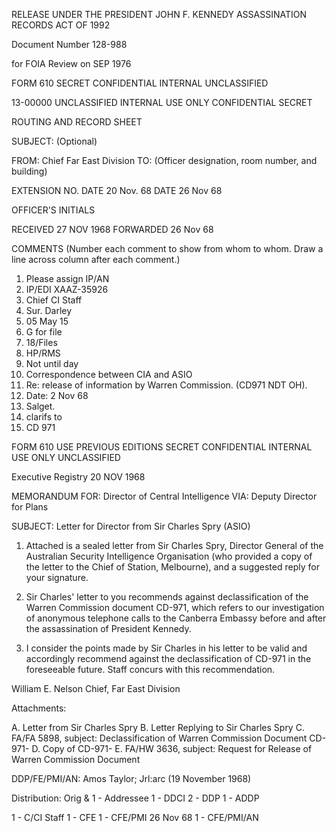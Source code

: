 RELEASE UNDER THE PRESIDENT JOHN F. KENNEDY ASSASSINATION RECORDS ACT OF 1992

Document Number 128-988

for FOIA Review on SEP 1976

FORM 610 SECRET CONFIDENTIAL INTERNAL UNCLASSIFIED

13-00000
UNCLASSIFIED INTERNAL
USE ONLY CONFIDENTIAL SECRET

ROUTING AND RECORD SHEET

SUBJECT: (Optional)

FROM: Chief Far East Division
TO: (Officer designation, room number, and building)

EXTENSION NO.
DATE 20 Nov. 68
DATE 26 Nov 68

OFFICER'S INITIALS

RECEIVED 27 NOV 1968
FORWARDED 26 Nov 68

COMMENTS (Number each comment to show from whom to whom. Draw a line across column after each comment.)

1. Please assign IP/AN
2. IP/EDI XAAZ-35926
3. Chief CI Staff
4. Sur. Darley
5. 05 May 15
6. G for file
7. 18/Files
8. HP/RMS
9. Not until day
10. Correspondence between CIA and ASIO
11. Re: release of information by Warren Commission. (CD971 NDT OH).
12. Date: 2 Nov 68
13. Salget.
14. clarifs to
15. CD 971

FORM 610 USE PREVIOUS EDITIONS
SECRET CONFIDENTIAL INTERNAL USE ONLY UNCLASSIFIED

Executive Registry
20 NOV 1968

MEMORANDUM FOR: Director of Central Intelligence
VIA: Deputy Director for Plans

SUBJECT: Letter for Director from Sir Charles Spry (ASIO)

1. Attached is a sealed letter from Sir Charles Spry, Director General of the Australian Security Intelligence Organisation (who provided a copy of the letter to the Chief of Station, Melbourne), and a suggested reply for your signature.

2. Sir Charles' letter to you recommends against declassification of the Warren Commission document CD-971, which refers to our investigation of anonymous telephone calls to the Canberra Embassy before and after the assassination of President Kennedy.

3. I consider the points made by Sir Charles in his letter to be valid and accordingly recommend against the declassification of CD-971 in the foreseeable future. Staff concurs with this recommendation.

William E. Nelson
Chief, Far East Division

Attachments:

A. Letter from Sir Charles Spry
B. Letter Replying to Sir Charles Spry
C. FA/FA 5898, subject: Declassification of Warren Commission Document CD-971-
D. Copy of CD-971-
E. FA/HW 3636, subject: Request for Release of Warren Commission Document

DDP/FE/PMI/AN: Amos Taylor; Jrl:arc (19 November 1968)

Distribution:
Orig & 1 - Addressee
1 - DDCI
2 - DDP
1 - ADDP

1 - C/CI Staff
1 - CFE
1 - CFE/PMI 26 Nov 68
1 - CFE/PMI/AN
